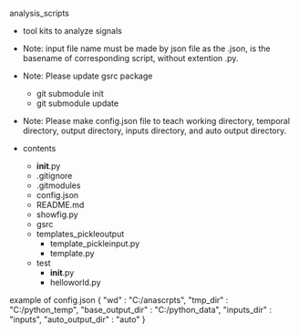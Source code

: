 analysis_scripts
- tool kits to analyze signals
- Note: input file name must be made by json file as the <basename>.json, <basename> is the basename of corresponding script, without extention .py.
- Note: Please update gsrc package
  - git submodule init
  - git submodule update
- Note: Please make config.json file to teach working directory, temporal directory, output directory, inputs directory, and auto output directory. 

- contents
  - __init__.py
  - .gitignore
  - .gitmodules
  - config.json
  - README.md
  - showfig.py
  - gsrc
  - templates_pickleoutput
    - template_pickleinput.py
    - template.py
  - test
    - __init__.py
    - helloworld.py

example of config.json
{
	"wd" : "C:/anascrpts",
	"tmp_dir" : "C:/python_temp", 
	"base_output_dir" : "C:/python_data", 
	"inputs_dir" : "inputs", 
	"auto_output_dir" : "auto"
}
